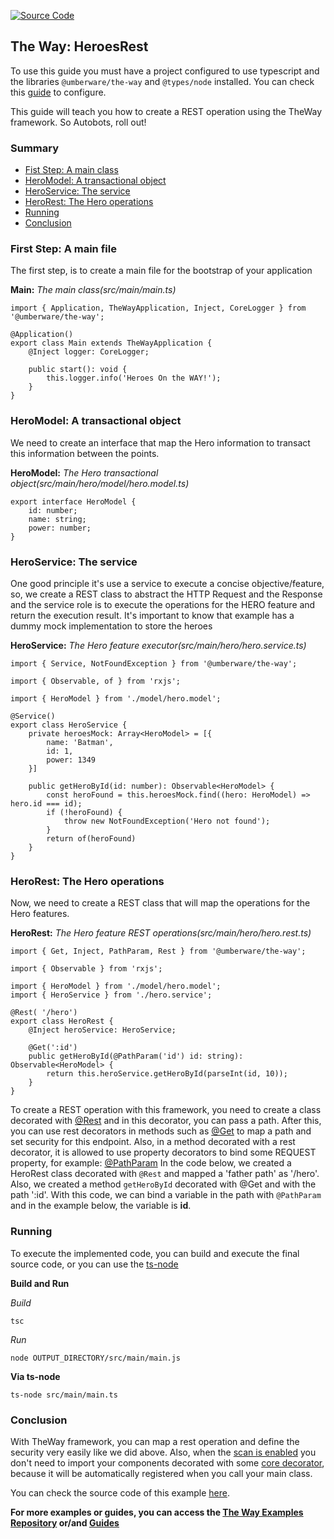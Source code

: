[![Source Code](https://img.shields.io/badge/Source%20Code-black?logo=TypeScript&style=for-the-badge)](https://github.com/umberware/the-way-examples/tree/master/examples/heroes-rest/)

## The Way: HeroesRest

To use this guide you must have a project configured to use typescript and the libraries `@umberware/the-way` and `@types/node` installed.
You can check this [guide](node-typescript-guide.md) to configure.

This guide will teach you how to create a REST operation using the TheWay framework. So Autobots, roll out!

### Summary

 - [Fist Step: A main class](#first-step-a-main-file)
 - [HeroModel: A transactional object](#heromodel-a-transactional-object)
 - [HeroService: The service](#heroservice-the-service)
 - [HeroRest: The Hero operations](#herorest-the-hero-operations)
 - [Running](#running)
 - [Conclusion](#conclusion)

### First Step: A main file

The first step, is to create a main file for the bootstrap of your application

**Main:** *The main class(src/main/main.ts)*

    import { Application, TheWayApplication, Inject, CoreLogger } from '@umberware/the-way';

    @Application()
    export class Main extends TheWayApplication {
        @Inject logger: CoreLogger;

        public start(): void {
            this.logger.info('Heroes On the WAY!');
        }
    }

### HeroModel: A transactional object

We need to create an interface that map the Hero information to transact this information between the points.

**HeroModel:** *The Hero transactional object(src/main/hero/model/hero.model.ts)*

    export interface HeroModel {
        id: number;
        name: string;
        power: number;
    }

### HeroService: The service

One good principle it's use a service to execute a concise objective/feature, so, we create a REST class to abstract the HTTP Request and the Response
and the service role is to execute the operations for the HERO feature and return the execution result.
It's important to know that example has a dummy mock implementation to store the heroes

**HeroService:** *The Hero feature executor(src/main/hero/hero.service.ts)*

    import { Service, NotFoundException } from '@umberware/the-way';

    import { Observable, of } from 'rxjs';

    import { HeroModel } from './model/hero.model';

    @Service()
    export class HeroService {
        private heroesMock: Array<HeroModel> = [{
            name: 'Batman',
            id: 1,
            power: 1349
        }]

        public getHeroById(id: number): Observable<HeroModel> {
            const heroFound = this.heroesMock.find((hero: HeroModel) => hero.id === id);
            if (!heroFound) {
                throw new NotFoundException('Hero not found');
            }
            return of(heroFound)
        }
    }

### HeroRest: The Hero operations

Now, we need to create a REST class that will map the operations for the Hero features.

**HeroRest:** *The Hero feature REST operations(src/main/hero/hero.rest.ts)*

    import { Get, Inject, PathParam, Rest } from '@umberware/the-way';

    import { Observable } from 'rxjs';

    import { HeroModel } from './model/hero.model';
    import { HeroService } from './hero.service';

    @Rest( '/hero')
    export class HeroRest {
        @Inject heroService: HeroService;

        @Get(':id')
        public getHeroById(@PathParam('id') id: string): Observable<HeroModel> {
            return this.heroService.getHeroById(parseInt(id, 10));
        }
    }

To create a REST operation with this framework, you need to create a class decorated with [@Rest](documentation/the-way/core/decorator/core-decorators.md#rest)
and in this decorator, you can pass a path. After this, you can use rest decorators in methods such as [@Get](documentation/the-way/core/decorator/rest-decorators.md#get)
to map a path and set security for this endpoint. Also, in a method decorated with a rest decorator, it is allowed to use property decorators to bind some REQUEST property, for example: [@PathParam](documentation/the-way/core/decorator/rest-decorators.md#pathparam)
In the code below, we created a HeroRest class decorated with `@Rest` and mapped a 'father path' as '/hero'. Also, we created a method `getHeroById` decorated with @Get and with the path ':id'.
With this code, we can bind a variable in the path with `@PathParam` and in the example below, the variable is **id**.

### Running

To execute the implemented code, you can build and execute the final source code, or you can use the [ts-node](https://www.npmjs.com/package/ts-node)

**Build and Run**

*Build*

    tsc

*Run*

    node OUTPUT_DIRECTORY/src/main/main.js

**Via ts-node**

    ts-node src/main/main.ts

### Conclusion

With TheWay framework, you can map a rest operation and define the security very easily like we did above. Also, when the [scan is enabled](documentation/the-way/core/application-properties.md#the-waycorescan) you don't need
to import your components decorated with some [core decorator](documentation/the-way/core/decorator/core-decorators.md), because it will be automatically registered when you call
your main class.

You can check the source code of this example [here](https://github.com/umberware/the-way-examples/tree/master/examples/heroes-rest/).

**For more examples or guides, you can access the [The Way Examples Repository](https://github.com/umberware/the-way-examples#readme) or/and [Guides](documentation/index.md#guides)**